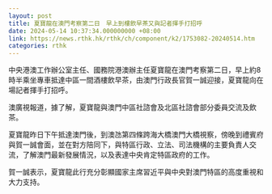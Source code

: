 ```yaml
---
layout: post
title: 夏寶龍在澳門考察第二日　早上到樓飲早茶又與記者揮手打招呼
date: 2024-05-14 10:37:34.000000000 +08:00
link: https://news.rthk.hk/rthk/ch/component/k2/1753082-20240514.htm
categories: rthk
---
```


中央港澳工作辦公室主任、國務院港澳辦主任夏寶龍在澳門考察第二日，早上約8時半乘坐專車抵達中區一間酒樓飲早茶，由澳門行政長官賀一誠迎接，夏寶龍向在場記者揮手打招呼。

澳廣視報道，據了解，夏寶龍與澳門中區社諮會及北區社諮會部分委員交流及飲茶。

夏寶龍昨日下午抵達澳門後，到澳氹第四條跨海大橋澳門大橋視察，傍晚到禮賓府與賀一誠會面，並在對方陪同下，與特區行政、立法、司法機構的主要負責人交流，了解澳門最新發展情況，以及表達中央肯定特區政府的工作。

賀一誠表示，夏寶龍此行充分彰顯國家主席習近平與中央對澳門特區的高度重視和大力支持。

